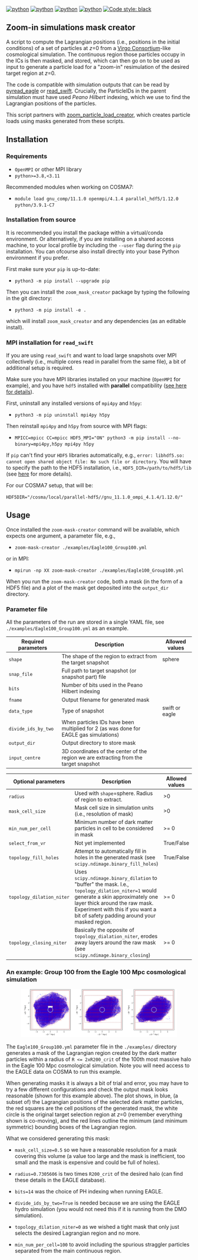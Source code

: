 [![python](https://img.shields.io/badge/Python-3.7-3776AB.svg?style=flat&logo=python&logoColor=white)](https://www.python.org)
[![python](https://img.shields.io/badge/Python-3.8-3776AB.svg?style=flat&logo=python&logoColor=white)](https://www.python.org)
[![python](https://img.shields.io/badge/Python-3.9-3776AB.svg?style=flat&logo=python&logoColor=white)](https://www.python.org)
[![python](https://img.shields.io/badge/Python-3.10-3776AB.svg?style=flat&logo=python&logoColor=white)](https://www.python.org)
[![Code style: black](https://img.shields.io/badge/code%20style-black-000000.svg)](https://github.com/psf/black)

## Zoom-in simulations mask creator

A script to compute the Lagrangian positions (i.e., positions in the initial
conditions) of a set of particles at *z*=0 from a  [Virgo
Consortium](https://virgo.dur.ac.uk/)-like cosmological simulation. The
continuous region those particles occupy in the ICs is then masked, and stored,
which can then go on to be used as input to generate a particle load for a
"zoom-in" resimulation of the desired target region at *z*=0.

The code is compatible with simulation outputs that can be read by
[pyread_eagle](https://github.com/kyleaoman/pyread_eagle) or
[read_swift](https://github.com/stuartmcalpine/read_swift). Crucially, the
ParticleIDs in the parent simulation must have used *Peano Hilbert* indexing, which we
use to find the Lagrangian positions of the particles.

This script partners with 
[zoom_particle_load_creator](https://github.com/stuartmcalpine/zoom_particle_load_creator),
which creates particle loads using masks generated from these scripts.

## Installation

### Requirements

* `OpenMPI` or other MPI library
* `python>=3.8,<3.11`

Recommended modules when working on COSMA7:

* `module load gnu_comp/11.1.0 openmpi/4.1.4 parallel_hdf5/1.12.0 python/3.9.1-C7`

### Installation from source

It is recommended you install the package within a virtual/conda environment.
Or alternatively, if you are installing on a shared access machine, to your
local profile by including the `--user` flag during the `pip` installation. You can ofcourse also install directly into your base Python environment if you prefer.

First make sure your `pip` is up-to-date:

* `python3 -m pip install --upgrade pip`

Then you can install the `zoom_mask_creator` package by typing the following in
the git directory: 

* `python3 -m pip install -e .`

which will install `zoom_mask_creator` and any dependencies (as an editable install).

### MPI installation for `read_swift`

If you are using `read_swift` and want to load large snapshots over MPI collectively
(i.e., multiple cores read in parallel from the same file), a bit of additional
setup is required.

Make sure you have MPI libraries installed on your machine (`OpenMPI` for example), and you have `hdf5` installed with **parallel** compatibility ([see here for details](https://docs.h5py.org/en/stable/mpi.html)).

First, uninstall any installed versions of `mpi4py` and `h5py`:

* `python3 -m pip uninstall mpi4py h5py`

Then reinstall `mpi4py` and `h5py` from source with MPI flags:

* `MPICC=mpicc CC=mpicc HDF5_MPI="ON" python3 -m pip install --no-binary=mpi4py,h5py mpi4py h5py`

If `pip` can't find your `HDF5` libraries automatically, e.g., `error: libhdf5.so: cannot open shared object file: No such file or directory`. You will have to specify the path to the HDF5 installation, i.e., `HDF5_DIR=/path/to/hdf5/lib` (see [here](https://docs.h5py.org/en/stable/build.html#building-against-parallel-hdf5) for more details).

For our COSMA7 setup, that will be:

`HDF5DIR="/cosma/local/parallel-hdf5//gnu_11.1.0_ompi_4.1.4/1.12.0/"`

## Usage

Once installed the `zoom-mask-creator` command will be available, which expects one argument, a parameter file, e.g.,

* `zoom-mask-creator ./examples/Eagle100_Group100.yml`

or in MPI:

* `mpirun -np XX zoom-mask-creator ./examples/Eagle100_Group100.yml`

When you run the `zoom-mask-creator` code, both a mask (in the form of a HDF5 file) and a plot of the mask get deposited into the `output_dir` directory. 

### Parameter file

All the parameters of the run are stored in a single YAML file, see `./examples/Eagle100_Group100.yml` as an example.

| Required parameters | Description | Allowed values |
| --- | ----------- | ------------|
| `shape` | The shape of the region to extract from the target snapshot | sphere |
| `snap_file` | Full path to target snapshot (or snapshot part) file | |
| `bits` | Number of bits used in the Peano Hilbert indexing | |
| `fname` | Output filename for generated mask | |
| `data_type` | Type of snapshot | swift or eagle |
| `divide_ids_by_two` | When particles IDs have been multiplied for 2 (as was done for EAGLE gas simulations) ||
| `output_dir` | Output directory to store mask ||
| `input_centre` | 3D coordinates of the center of the region we are extracting from the target snapshot | |

| Optional parameters | Description | Allowed values | Default |
| --- | ----------- | ------------| ------- |
| `radius` | Used with `shape`=sphere. Radius of region to extract. | >0 | |
| `mask_cell_size` | Mask cell size in simulation units (i.e., resolution of mask) | >0 | 3.0 |
| `min_num_per_cell` | Minimum number of dark matter particles in cell to be considered in mask | >= 0 | 3|
| `select_from_vr` | Not yet implemented | True/False | False |
| `topology_fill_holes` | Attempt to automatically fill in holes in the generated mask (see `scipy.ndimage.binary_fill_holes`) | True/False | True |
| `topology_dilation_niter` | Uses `scipy.ndimage.binary_dilation` to "buffer" the mask. I.e., `topology_dilation_niter=1` would generate a skin approximately one layer thick around the raw mask. Experiment with this if you want a bit of safety padding around your masked region.  | >= 0| 0 |
| `topology_closing_niter` | Basically the opposite of `topology_dialation_niter`, erodes away layers around the raw mask (see `scipy.ndimage.binary_closing`) | >= 0| 0 |


### An example: Group 100 from the Eagle 100 Mpc cosmological simulation

<figure>
    <img src="/docs/Eagle100_Group100.png"
         alt="Eagle100_Group100">
</figure>

The `Eagle100_Group100.yml` parameter file in the `./examples/` directory generates a mask of the Lagrangian region created by the dark matter particles within a radius of `R <= 2xR200_crit` of the 100th most massive halo in the Eagle 100 Mpc cosmological simulation. Note you will need access to the EAGLE data on COSMA to run this example.

When generating masks it is always a bit of trial and error, you may have to try a few different configurations and check the output mask looks reasonable (shown for this example above). The plot shows, in blue, (a subset of) the Lagrangian positions of the selected dark matter particles, the red squares are the cell positions of the generated mask, the white circle is the original target selection region at *z*=0 (remember everything shown is co-moving), and the red lines outline the minimum (and minimum symmetric) bounding boxes of the Lagrangian region.

What we considered generating this mask:

* `mask_cell_size=0.5` so we have a reasonable resolution for a mask covering this volume (a value too large and the mask is inefficient, too small and the mask is expensive and could be full of holes).

* `radius=0.7305606` is two times `R200_crit` of the desired halo (can find these details in the EAGLE database).

* `bits=14` was the choice of PH indexing when running EAGLE.

* `divide_ids_by_two=True` is needed because we are using the EAGLE hydro simulation (you would not need this if it is running from the DMO simulation).

* `topology_dilation_niter=0` as we wished a tight mask that only just selects the desired Lagrangian region and no more.

* `min_num_per_cell=100` to avoid including the spurious straggler particles separated from the main continuous region.
